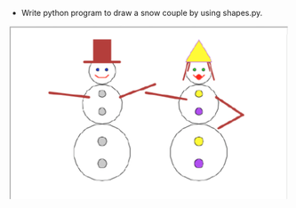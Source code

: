 * Write python program to draw a snow couple by using shapes.py.

![Snow Couple](./images/../../aDoc/images/snowCouple.png)
